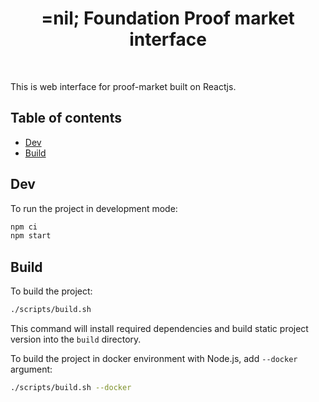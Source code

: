 <h1 align="center">=nil; Foundation Proof market interface</h1>

<br />

This is web interface for proof-market built on Reactjs.

## Table of contents
  - [Dev](#dev)
  - [Build](#build)

## Dev
To run the project in development mode:
```bash
npm ci
npm start
```

## Build
To build the project:
```bash
./scripts/build.sh
```
This command will install required dependencies and build static project version into the `build` directory.

To build the project in docker environment with Node.js, add `--docker` argument:
```bash
./scripts/build.sh --docker
```
